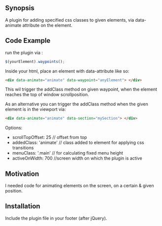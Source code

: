 ## Synopsis

A plugin for adding specified css classes to given elements, via data-animate attribute on the element.

## Code Example

run the plugin via :

```javascript
$(yourElement).waypoints();
````

Inside your html, place an element with data-attribute like so:


```html
<div data-animate="animate" data-waypoint="anyElement"> </div>
```

This wil trigger the addClass method on given waypoint, when the element reaches the top of window scrollposition.


As an alternative you can trigger the addClass method when the given element is in the viewport via:

```html
<div data-animate="animate" data-section="mySection"> </div>
```

Options:

- scrollTopOffset: 25 // offset from top 
- addedClass: 'animate' // class added to element for applying css transitions
- menuClass: '.main' // for calculating fixed menu height
- activeOnWidth: 700 //screen width on which the plugin is active

## Motivation

I needed code for animating elements on the screen, on a certain & given position. 

## Installation

Include the plugin file in your footer (after jQuery).


